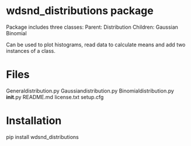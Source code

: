 # wdsnd_distributions package

Package includes three classes:
	Parent: 
    	Distribution
    		Children:
    			Gaussian
    			Binomial

Can be used to plot histograms, read data to calculate means and add two instances of a class.


# Files

Generaldistribution.py
Gaussiandistribution.py
Binomialdistribution.py
__init__.py
README.md
license.txt
setup.cfg


# Installation

pip install wdsnd_distributions